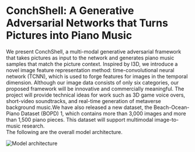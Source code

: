 # ConchShell: A Generative Adversarial Networks that Turns Pictures into Piano Music  
We present ConchShell, a multi-modal generative adversarial framework that takes pictures as input to the network and generates piano music samples that match the picture context. Inspired by I3D, we introduce a novel image feature representation method: time-convolutional neural network (TCNN), which is used to forge features for images in the temporal dimension. Although our image data consists of only six categories, our proposed framework will be innovative and commercially meaningful. The project will provide technical ideas for work such as 3D game voice overs, short-video soundtracks, and real-time generation of metaverse background music.We have also released a new dataset, the Beach-Ocean-Piano Dataset (BOPD) 1, which contains more than 3,000 images and more than 1,500 piano pieces. This dataset will support multimodal image-to-music research.  
The following are the overall model architecture.

![Model architecture](Demo/image/mediumvc.png)
